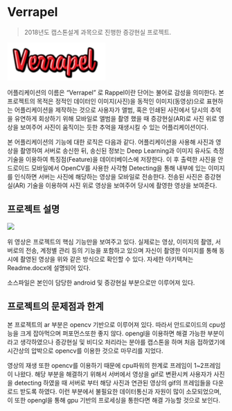 ﻿# Verrapel
> 2018년도 캡스톤설계 과목으로 진행한 증강현실 프로젝트.

![](./verrapel.png)


어플리케이션의 이름은 “Verrapel” 로 Rappel이란 단어는 불어로 감성을 의미한다. 본 프로젝트의 목적은 정적인 데이터인 이미지(사진)을 동적인 이미지(동영상)으로 표현하는 어플리케이션을 제작하는 것으로 사용자가 앨범, 혹은 인쇄된 사진에서 당시의 추억을 유연하게 회상하기 위해 모바일로 앨범을 촬영 했을 때 증강현실(AR)로 사진 위로 영상을 보여주어 사진이 움직이는 듯한 추억을 재생시킬 수 있는 어플리케이션이다.

본 어플리케이션의 기능에 대한 로직은 다음과 같다. 어플리케이션을 사용해 사진과 영상을 촬영하여 서버로 송신한 뒤, 송신된 정보는 Deep Learning과 이미지 유사도 측정 기술을 이용하여 특징점(Feature)을 데이터베이스에 저장한다. 이 후 출력한 사진을 안드로이드 모바일에서 OpenCV를 사용한 사각형 Detecting을 통해 내부에 있는 이미지를 인식하면 서버는 사진에 해당하는 영상을 모바일로 전송한다. 전송된 사진은 증강현실(AR) 기술을 이용하여 사진 위로 영상을 보여주어 당시에 촬영한 영상을 보여준다.


## 프로젝트 설명


![](./play.gif)

위 영상은 프로젝트의 핵심 기능만을 보여주고 있다.
실제로는 영상, 이미지의 촬영, 서버로의 전송, 계정별 관리 등의 기능을 포함하고 있으며 자신이 촬영한 이미지를 통해 동시에 촬영된 영상을 위와 같은 방식으로 확인할 수 있다.
자세한 아키텍쳐는 Readme.docx에 설명되어 있다.

소스파일은 본인이 담당한 android 및 증강현실 부분으로만 이루어져 있다.

## 프로젝트의 문제점과 한계

본 프로젝트의 ar 부분은 opencv 기반으로 이루어져 있다.
따라서 안드로이드의 cpu성능을 크게 잡아먹으며 퍼포먼스또한 좋지 않다.
opengl을 이용하면 해결 가능한 부분이라고 생각하였으나 증강현실 및 비디오 처리라는 분야를 캡스톤을 하며 처음 접하였기에 시간상의 압박으로 opencv를 이용한 것으로 마무리를 지었다.

영상의 재생 또한 opencv를 이용하기 때문에 cpu파워의 한계로 프레임이 1~2프레임이 나왔다.
해당 부분을 해결하기 위해서 서버에서 영상을 gif로 변환시켜 사용자가 사진을 detecting 하였을 때 서버로 부터 해당 사진과 연관된 영상의 gif의 프레임들을 다운로드 받도록 하였다.
이런 부분에서 불필요한 데이터통신과 자원이 많이 소모되었으며, 이 또한 opengl을 통해 gpu 기반의 프로세싱을 통한다면 해결 가능할 것으로 보인다.
